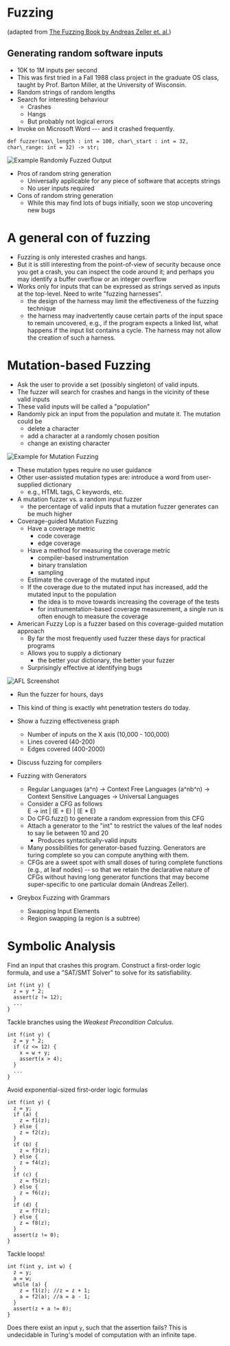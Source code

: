 # Fuzzing

(adapted from [The Fuzzing Book by Andreas Zeller et. al.](https://www.fuzzingbook.org/beta/html/Fuzzer.html))

## Generating random software inputs

- 10K to 1M inputs per second
- This was first tried in a Fall 1988 class project in the graduate OS class, taught by Prof. Barton Miller, at the University of Wisconsin.
- Random strings of random lengths
- Search for interesting behaviour
  - Crashes
  - Hangs
  - But probably not logical errors
- Invoke on Microsoft Word --- and it crashed frequently.
```
def fuzzer(max\_length : int = 100, char\_start : int = 32, char\_range: int = 32) -> str;
```
![Example Randomly Fuzzed Output](fuzzed_output.png "Example Randomly Fuzzed Output")


- Pros of random string generation
  - Universally applicable for any piece of software that accepts strings
  - No user inputs required
- Cons of random string generation
  - While this may find lots of bugs initially, soon we stop uncovering new bugs

# A general con of fuzzing
- Fuzzing is only interested crashes and hangs.
- But it is still interesting from the point-of-view of security because once you get a crash, you can inspect the code around it; and perhaps you may identify a buffer overflow or an integer overflow
- Works only for inputs that can be expressed as strings served as inputs at the top-level. Need to write "fuzzing harnesses".
  - the design of the harness may limit the effectiveness of the fuzzing technique
  - the harness may inadvertently cause certain parts of the input space to remain uncovered, e.g., if the program expects a linked list, what happens if the input list contains a cycle.  The harness may not allow the creation of such a harness.

# Mutation-based Fuzzing
- Ask the user to provide a set (possibly singleton) of valid inputs.
- The fuzzer will search for crashes and hangs in the vicinity of these valid inputs
- These valid inputs will be called a "population"
- Randomly pick an input from the population and mutate it. The mutation could be
  - delete a character
  - add a character at a randomly chosen position
  - change an existing character

![Example for Mutation Fuzzing](mutation-fuzzing.png "Example for Mutation Fuzzing")


- These mutation types require no user guidance
- Other user-assisted mutation types are: introduce a word from user-supplied dictionary
  - e.g., HTML tags, C keywords, etc.
- A mutation fuzzer vs. a random input fuzzer
  - the percentage of valid inputs that a mutation fuzzer generates can be much higher
- Coverage-guided Mutation Fuzzing
  - Have a coverage metric
    - code coverage
    - edge coverage
  - Have a method for measuring the coverage metric
    - compiler-based instrumentation
    - binary translation
    - sampling
  - Estimate the coverage of the mutated input
  - If the coverage due to the mutated input has increased, add the mutated input to the population
    - the idea is to move towards increasing the coverage of the tests
    - for instrumentation-based coverage measurement, a single run is often enough to measure the coverage
- American Fuzzy Lop is a fuzzer based on this coverage-guided mutation approach
  - By far the most frequently used fuzzer these days for practical programs
  - Allows you to supply a dictionary
    - the better your dictionary, the better your fuzzer
  - Surprisingly effective at identifying bugs


![AFL Screenshot](afl.png "AFL Screenshot")

- Run the fuzzer for hours, days
- This kind of thing is exactly wht penetration testers do today.

- Show a fuzzing effectiveness graph
  - Number of inputs on the X axis (10,000 - 100,000)
  - Lines covered (40-200)
  - Edges covered (400-2000)

- Discuss fuzzing for compilers

- Fuzzing with Generators
  - Regular Languages (a^n) -> Context Free Languages (a^nb^n) -> Context Sensitive Languages -> Universal Languages
  - Consider a CFG as follows	
    E -> int | (E + E) | (E * E)
  - Do CFG.fuzz() to generate a random expression from this CFG
  - Attach a generator to the "int" to restrict the values of the leaf nodes to say lie between 10 and 20
    - Produces syntactically-valid inputs
  - Many possibilities for generator-based fuzzing. Generators are turing complete so you can compute anything with them.
  - CFGs are a sweet spot with small doses of turing complete functions (e.g., at leaf nodes) -- so that we retain the declarative nature of CFGs without having long generator functions that may become super-specific to one particular domain (Andreas Zeller).
- Greybox Fuzzing with Grammars
  - Swapping Input Elements
  - Region swapping (a region is a subtree)

# Symbolic Analysis

Find an input that crashes this program.  Construct a first-order logic formula, and use a "SAT/SMT Solver" to solve for its satisfiability.
```
int f(int y) {
  z = y * 2;
  assert(z != 12);
  ...
}
```

Tackle branches using the _Weakest Precondition Calculus_.
```
int f(int y) {
  z = y * 2;
  if (z <= 12) {
    x = w + y;
    assert(x > 4);
  }
  ...
}
```

Avoid exponential-sized first-order logic formulas
```
int f(int y) {
  z = y;
  if (a) {
    z = f1(z);
  } else {
    z = f2(z);
  }
  if (b) {
    z = f3(z);
  } else {
    z = f4(z);
  }
  if (c) {
    z = f5(z);
  } else {
    z = f6(z);
  }
  if (d) {
    z = f7(z);
  } else {
    z = f8(z);
  }
  assert(z != 0);
}
```

Tackle loops!
```
int f(int y, int w) {
  z = y;
  a = w;
  while (a) {
    z = f1(z); //z = z + 1;
    a = f2(a); //a = a - 1;
  }
  assert(z + a != 0);
}
```
Does there exist an input `y`, such that the assertion fails?  This is undecidable in Turing's model of computation with an infinite tape.
